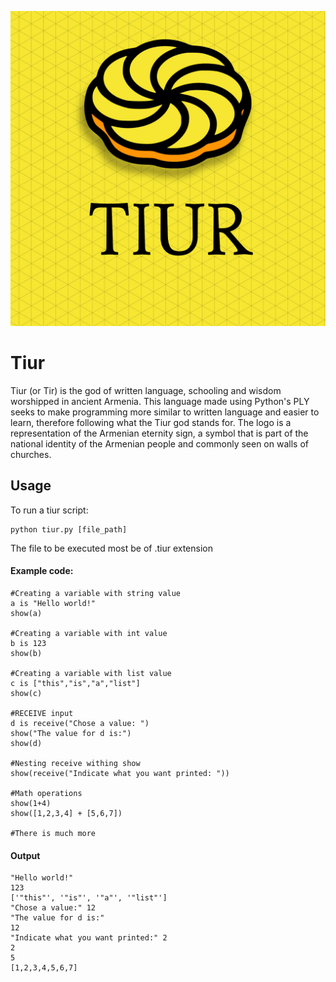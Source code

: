 ![Tiur logo](https://github.com/Jael-G/Tiur/blob/main/tiur.jpg)
# Tiur
Tiur (or Tir) is the god of written language, schooling and wisdom worshipped in ancient Armenia.
This language made using Python's PLY seeks to make programming more similar to written language and easier to learn, therefore following what the Tiur god stands for.
The logo is a representation of the Armenian eternity sign, a symbol that is part of the national identity of the Armenian people and commonly seen on walls of churches.

## Usage

To run a tiur script:

    python tiur.py [file_path]

The file to be executed most be of .tiur extension



#### Example code:

```
#Creating a variable with string value
a is "Hello world!"
show(a)

#Creating a variable with int value
b is 123
show(b)

#Creating a variable with list value
c is ["this","is","a","list"]
show(c)

#RECEIVE input
d is receive("Chose a value: ")
show("The value for d is:")
show(d)

#Nesting receive withing show
show(receive("Indicate what you want printed: "))

#Math operations
show(1+4)
show([1,2,3,4] + [5,6,7])

#There is much more
```
#### Output

```
"Hello world!"
123
['"this"', '"is"', '"a"', '"list"']
"Chose a value:" 12
"The value for d is:"
12
"Indicate what you want printed:" 2
2
5
[1,2,3,4,5,6,7]
```
